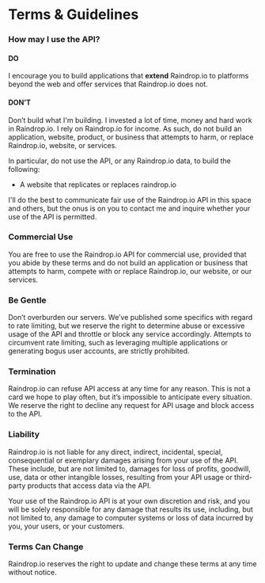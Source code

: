 # Terms & Guidelines

### How may I use the API? <a id="how-may-i-use-the-api"></a>

#### DO <a id="do"></a>

I encourage you to build applications that **extend** Raindrop.io to platforms beyond the web and offer services that Raindrop.io does not.

#### DON’T <a id="dont"></a>

Don’t build what I'm building. I invested a lot of time, money and hard work in Raindrop.io. I rely on Raindrop.io for income. As such, do not build an application, website, product, or business that attempts to harm, or replace Raindrop.io, website, or services.

In particular, do not use the API, or any Raindrop.io data, to build the following:

* A website that replicates or replaces raindrop.io

I'll do the best to communicate fair use of the Raindrop.io API in this space and others, but the onus is on you to contact me and inquire whether your use of the API is permitted.

### Commercial Use <a id="commercial-use"></a>

You are free to use the Raindrop.io API for commercial use, provided that you abide by these terms and do not build an application or business that attempts to harm, compete with or replace Raindrop.io, our website, or our services.

### Be Gentle <a id="be-gentle"></a>

Don’t overburden our servers. We’ve published some specifics with regard to rate limiting, but we reserve the right to determine abuse or excessive usage of the API and throttle or block any service accordingly. Attempts to circumvent rate limiting, such as leveraging multiple applications or generating bogus user accounts, are strictly prohibited.

### Termination <a id="termination"></a>

Raindrop.io can refuse API access at any time for any reason. This is not a card we hope to play often, but it’s impossible to anticipate every situation. We reserve the right to decline any request for API usage and block access to the API.

### Liability <a id="liability"></a>

Raindrop.io is not liable for any direct, indirect, incidental, special, consequential or exemplary damages arising from your use of the API. These include, but are not limited to, damages for loss of profits, goodwill, use, data or other intangible losses, resulting from your API usage or third-party products that access data via the API.

Your use of the Raindrop.io API is at your own discretion and risk, and you will be solely responsible for any damage that results its use, including, but not limited to, any damage to computer systems or loss of data incurred by you, your users, or your customers.

### Terms Can Change <a id="terms-can-change"></a>

Raindrop.io reserves the right to update and change these terms at any time without notice.  


